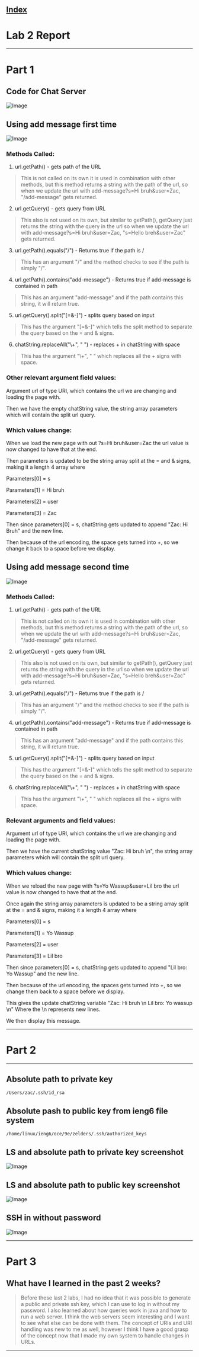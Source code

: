 
[Index](https://zcashe.github.io/cse15l-lab-reports/index.html)
---
# Lab 2 Report 
---
# Part 1
## Code for Chat Server
![Image](assets/Lab2-ChatServer.png)

## Using add message first time
![Image](assets/Lab2-Message2.png)

### Methods Called:
1. url.getPath() - gets path of the URL
> This is not called on its own it is used in combination with other methods, but this method returns a string with the path of the url, so when we update the url with add-message?s=Hi bruh&user=Zac, "/add-message" gets returned.
   
2. url.getQuery() - gets query from URL
> This also is not used on its own, but similar to getPath(), getQuery just returns the string with the query in the url so when we update the url with add-message?s=Hi bruh&user=Zac, "s=Hello breh&user=Zac" gets returned.


3. url.getPath().equals("/") - Returns true if the path is /
> This has an argument "/" and the method checks to see if the path is simply "/".
 
4. url.getPath().contains("add-message") - Returns true if add-message is contained in path
> This has an argument "add-message" and if the path contains this string, it will return true.

 
5. url.getQuery().split("[=&-]") - splits query based on input
  > This has the argument "[=&-]" which tells the split method to separate the query based on the = and & signs.



6. chatString.replaceAll("\\+", " ") - replaces + in chatString with space
> This has the argument "\\+", " " which replaces all the + signs with space.




### Other relevant argument field values:

Argument url of type URI, which contains the url we are changing and loading the page with.



Then we have the empty chatString value, the string array parameters which will contain the split url query.


### Which values change:

When we load the new page with out ?s=Hi bruh&user=Zac
the url value is now changed to have that at the end. 

Then parameters is updated to be the string array split at the = and & signs, making it a length 4 array where

Parameters[0] = s

Parameters[1] = Hi bruh

Parameters[2] = user

Parameters[3] = Zac

Then since parameters[0] = s, chatString gets updated
to append "Zac: Hi Bruh" and the new line.

Then because of the url encoding, the space gets turned into +, so we change it back to a space before we display.

## Using add message second time
![Image](assets/Lab2-Message1.png)

### Methods Called:
1. url.getPath() - gets path of the URL
> This is not called on its own it is used in combination with other methods, but this method returns a string with the path of the url, so when we update the url with add-message?s=Hi bruh&user=Zac, "/add-message" gets returned.
   
2. url.getQuery() - gets query from URL
> This also is not used on its own, but similar to getPath(), getQuery just returns the string with the query in the url so when we update the url with add-message?s=Hi bruh&user=Zac, "s=Hello breh&user=Zac" gets returned.


3. url.getPath().equals("/") - Returns true if the path is /
> This has an argument "/" and the method checks to see if the path is simply "/".
 
4. url.getPath().contains("add-message") - Returns true if add-message is contained in path
> This has an argument "add-message" and if the path contains this string, it will return true.

 
5. url.getQuery().split("[=&-]") - splits query based on input
  > This has the argument "[=&-]" which tells the split method to separate the query based on the = and & signs.



6. chatString.replaceAll("\\+", " ") - replaces + in chatString with space
> This has the argument "\\+", " " which replaces all the + signs with space.





### Relevant arguments and field values:

Argument url of type URI, which contains the url we are changing and loading the page with.



Then we have the current chatString value "Zac: Hi bruh \n", the string array parameters which will contain the split url query.


### Which values change:

When we reload the new page with ?s=Yo Wassup&user=Lil bro
the url value is now changed to have that at the end. 

Once again the string array parameters is updated to be a string array split at the = and & signs, making it a length 4 array where

Parameters[0] = s

Parameters[1] = Yo Wassup

Parameters[2] = user

Parameters[3] = Lil bro

Then since parameters[0] = s, chatString gets updated
to append "Lil bro: Yo Wassup" and the new line.


Then because of the url encoding, the spaces gets turned into +, so we change them back to a space before we display.

This gives the update chatString variable "Zac: Hi bruh \n Lil bro: Yo wassup \n" 
Where the \n represents new lines.

We then display this message.




---

# Part 2
---
## Absolute path to private key 
```
/Users/zac/.ssh/id_rsa
```


## Absolute pash to public key from ieng6 file system
```
/home/linux/ieng6/oce/9e/zelders/.ssh/authorized_keys
```
## LS and absolute path to  private key screenshot 
![Image](assets/Lab2-privateKey.png)
## LS and absolute path to public key screenshot
![Image](assets/Lab2-PublicKey.png)

## SSH in without password
![Image](assets/Lab2-ssh.png)

---
# Part 3
## What have I learned in the past 2 weeks?
> Before these last 2 labs, I had no idea that it was possible to generate a public and private ssh key, which I can use to log in without my password. I also learned about how queries work in java and how to run a web server. I think the web servers seem interesting and I want to see what else can be done with them. The concept of URIs and URI handling was new to me as well, however I think I have a good grasp of the concept now that I made my own system to handle changes in URLs.
---
